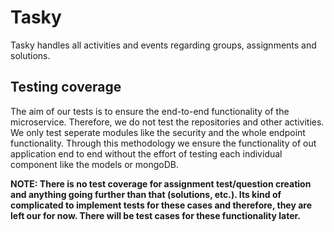 # Tasky

Tasky handles all activities and events regarding groups, assignments and solutions.


## Testing coverage

The aim of our tests is to ensure the end-to-end functionality of the microservice. Therefore, we do not test the repositories and other activities.
We only test seperate modules like the security and the whole endpoint functionality. Through this methodology we ensure the functionality of out application
end to end without the effort of testing each individual component like the models or mongoDB.

**NOTE: There is no test coverage for assignment test/question creation and anything going further than that (solutions, etc.). Its kind of complicated to implement tests for these cases and therefore, they are left our for now. There will be test cases for these functionality later.**
